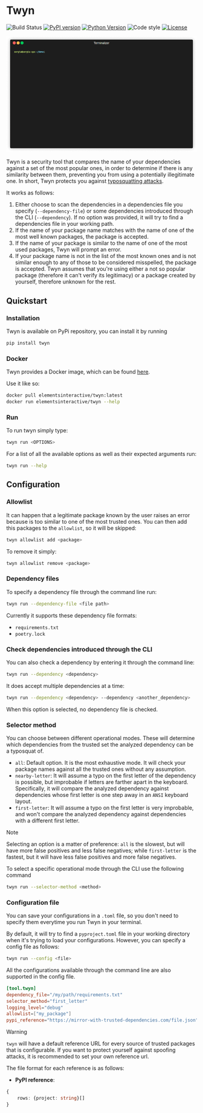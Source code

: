 # Twyn

![Build Status](https://github.com/elementsinteractive/twyn/actions/workflows/test.yml/badge.svg)
[![PyPI version](https://img.shields.io/pypi/v/twyn)](https://pypi.org/project/twyn/)
[![Python Version](https://img.shields.io/pypi/pyversions/twyn?logo=python&logoColor=yellow)](https://pypi.org/project/twyn/)
![Code style](https://img.shields.io/badge/code%20style-black-000000.svg)
[![License](https://img.shields.io/github/license/elementsinteractive/twyn)](LICENSE)

![](https://github.com/elementsinteractive/twyn/blob/main/assets/twyn.gif)

Twyn is a security tool that compares the name of your dependencies against a set of the most popular ones,
in order to determine if there is any similarity between them, preventing you from using a potentially illegitimate one.
In short, Twyn protects you against [typosquatting attacks](https://en.wikipedia.org/wiki/Typosquatting).

It works as follows:

1. Either choose to scan the dependencies in a dependencies file you specify (`--dependency-file`) or some dependencies introduced through the CLI (`--dependency`). If no option was provided, it will try to find a dependencies file in your working path.
2. If the name of your package name matches with the name of one of the most well known packages, the package is accepted.
3. If the name of your package is similar to the name of one of the most used packages, Twyn will prompt an error.
4. If your package name is not in the list of the most known ones and is not similar enough to any of those to be considered misspelled, the package is accepted. Twyn assumes that you're using either a not so popular package (therefore it can't verify its legitimacy) or a package created by yourself, therefore unknown for the rest.

## Quickstart

### Installation

Twyn is available on PyPi repository, you can install it by running

```sh
pip install twyn
```

### Docker

Twyn provides a Docker image, which can be found [here](https://hub.docker.com/r/elementsinteractive/twyn).

Use it like so:

```sh
docker pull elementsinteractive/twyn:latest
docker run elementsinteractive/twyn --help
```

### Run

To run twyn simply type:

```sh
twyn run <OPTIONS>
```

For a list of all the available options as well as their expected arguments run:

```sh
twyn run --help
```

## Configuration

### Allowlist

It can happen that a legitimate package known by the user raises an error because is too similar to one of the most trusted ones.
You can then add this packages to the `allowlist`, so it will be skipped:

```sh
twyn allowlist add <package>
```

To remove it simply:

```sh
twyn allowlist remove <package>
```

### Dependency files

To specify a dependency file through the command line run:

```sh
twyn run --dependency-file <file path>
```

Currently it supports these dependency file formats:

- `requirements.txt`
- `poetry.lock`

### Check dependencies introduced through the CLI

You can also check a dependency by entering it through the command line:

```sh
twyn run --dependency <dependency>
```

It does accept multiple dependencies at a time:

```sh
twyn run --dependency <dependency> --dependency <another_dependency>
```

When this option is selected, no dependency file is checked.

### Selector method

You can choose between different operational modes. These will determine which dependencies from the trusted set the analyzed dependency can be a typosquat of.

- `all`: Default option. It is the most exhaustive mode. It will check your package names against all the trusted ones without any assumption.
- `nearby-letter`: It will assume a typo on the first letter of the dependency is possible, but improbable if letters are farther apart in the keyboard. Specifically, it will compare the analyzed dependency against dependencies whose first letter is one step away in an `ANSI` keyboard layout.
- `first-letter`: It will assume a typo on the first letter is very improbable, and won't compare the analyzed dependency against dependencies with a different first letter.

> [!NOTE]
> Selecting an option is a matter of preference:  `all` is the slowest, but will have more false positives and less false negatives; while `first-letter` is the fastest, but it will have less false positives and more false negatives.

To select a specific operational mode through the CLI use the following command

```sh
twyn run --selector-method <method>
```

### Configuration file

You can save your configurations in a `.toml` file, so you don't need to specify them everytime you run Twyn in your terminal.

By default, it will try to find a `pyproject.toml` file in your working directory when it's trying to load your configurations.
However, you can specify a config file as follows:

```sh
twyn run --config <file>
```

All the configurations available through the command line are also supported in the config file.

```toml
[tool.twyn]
dependency_file="/my/path/requirements.txt"
selector_method="first_letter"
logging_level="debug"
allowlist=["my_package"]
pypi_reference="https://mirror-with-trusted-dependencies.com/file.json"
```

> [!WARNING]
> `twyn` will have a default reference URL for every source of trusted packages that is configurable.
> If you want to protect yourself against spoofing attacks, it is recommended to set your own
> reference url.

The file format for each reference is as follows:

- **PyPI reference**:

```ts
{
    rows: {project: string}[]
}
```
